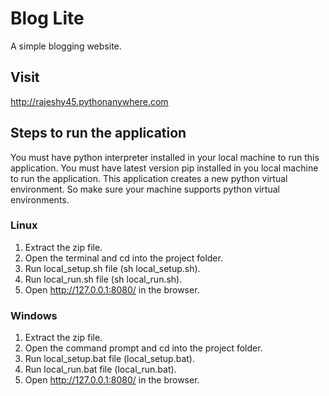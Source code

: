 # Blog Lite

A simple blogging website.

## Visit
http://rajeshy45.pythonanywhere.com

## Steps to run the application

You must have python interpreter installed in your local machine to run this application.
You must have latest version pip installed in you local machine to run the application.
This application creates a new python virtual environment. So make sure your machine supports python virtual environments.

### Linux

1. Extract the zip file.
2. Open the terminal and cd into the project folder.
3. Run local_setup.sh file (sh local_setup.sh).
4. Run local_run.sh file (sh local_run.sh).
5. Open http://127.0.0.1:8080/ in the browser.

### Windows

1. Extract the zip file.
2. Open the command prompt and cd into the project folder.
3. Run local_setup.bat file (local_setup.bat).
4. Run local_run.bat file (local_run.bat).
5. Open http://127.0.0.1:8080/ in the browser.

